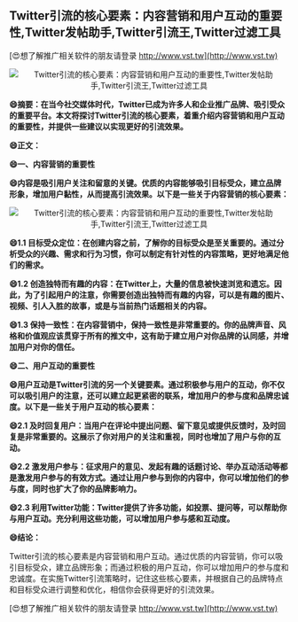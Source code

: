 ## **Twitter引流的核心要素：内容营销和用户互动的重要性,Twitter发帖助手,Twitter引流王,Twitter过滤工具**

[😍想了解推广相关软件的朋友请登录 http://www.vst.tw](http://www.vst.tw)

 <center><img src="https://vst.tw/MP4/tuiguang/png/0.png" alt="Twitter引流的核心要素：内容营销和用户互动的重要性,Twitter发帖助手,Twitter引流王,Twitter过滤工具"></center>

**😄摘要：在当今社交媒体时代，Twitter已成为许多人和企业推广品牌、吸引受众的重要平台。本文将探讨Twitter引流的核心要素，着重介绍内容营销和用户互动的重要性，并提供一些建议以实现更好的引流效果。**

**😄正文：**

**😄一、内容营销的重要性**

**😄内容是吸引用户关注和留意的关键。优质的内容能够吸引目标受众，建立品牌形象，增加用户黏性，从而提高引流效果。以下是一些关于内容营销的核心要素：**

 <center><img src="https://vst.tw/MP4/tuiguang/png/2.png" alt="Twitter引流的核心要素：内容营销和用户互动的重要性,Twitter发帖助手,Twitter引流王,Twitter过滤工具"></center>

**😄1.1 目标受众定位：在创建内容之前，了解你的目标受众是至关重要的。通过分析受众的兴趣、需求和行为习惯，你可以制定有针对性的内容策略，更好地满足他们的需求。**

**😄1.2 创造独特而有趣的内容：在Twitter上，大量的信息被快速浏览和遗忘。因此，为了引起用户的注意，你需要创造出独特而有趣的内容，可以是有趣的图片、视频、引人入胜的故事，或是与当前热门话题相关的内容。**

**😄1.3 保持一致性：在内容营销中，保持一致性是非常重要的。你的品牌声音、风格和价值观应该贯穿于所有的推文中，这有助于建立用户对你品牌的认同感，并增加用户对你的信任。**

**😄二、用户互动的重要性**

**😄用户互动是Twitter引流的另一个关键要素。通过积极参与用户的互动，你不仅可以吸引用户的注意，还可以建立起更紧密的联系，增加用户的参与度和品牌忠诚度。以下是一些关于用户互动的核心要素：**

**😄2.1 及时回复用户：当用户在评论中提出问题、留下意见或提供反馈时，及时回复是非常重要的。这展示了你对用户的关注和重视，同时也增加了用户与你的互动。**

**😄2.2 激发用户参与：征求用户的意见、发起有趣的话题讨论、举办互动活动等都是激发用户参与的有效方式。通过让用户参与到你的内容中，你可以增加他们的参与度，同时也扩大了你的品牌影响力。**

**😄2.3 利用Twitter功能：Twitter提供了许多功能，如投票、提问等，可以帮助你与用户互动。充分利用这些功能，可以增加用户参与感和互动度。**

**😄结论：**

Twitter引流的核心要素是内容营销和用户互动。通过优质的内容营销，你可以吸引目标受众，建立品牌形象；而通过积极的用户互动，你可以增加用户的参与度和忠诚度。在实施Twitter引流策略时，记住这些核心要素，并根据自己的品牌特点和目标受众进行调整和优化，相信你会获得更好的引流效果。

[😍想了解推广相关软件的朋友请登录 http://www.vst.tw](http://www.vst.tw)



